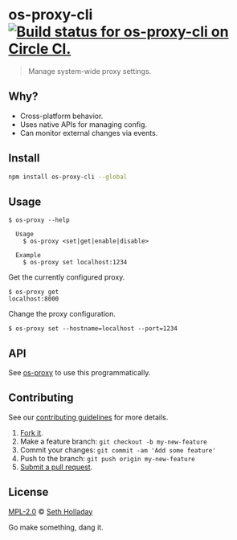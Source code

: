 # os-proxy-cli [![Build status for os-proxy-cli on Circle CI.](https://img.shields.io/circleci/project/sholladay/os-proxy-cli/master.svg "Circle Build Status")](https://circleci.com/gh/sholladay/os-proxy-cli "OS Proxy CLI Builds")

> Manage system-wide proxy settings.

## Why?

 - Cross-platform behavior.
 - Uses native APIs for managing config.
 - Can monitor external changes via events.

## Install

```sh
npm install os-proxy-cli --global
```

## Usage

```
$ os-proxy --help

  Usage
    $ os-proxy <set|get|enable|disable>

  Example
    $ os-proxy set localhost:1234
```

Get the currently configured proxy.

```
$ os-proxy get
localhost:8000
```

Change the proxy configuration.

```
$ os-proxy set --hostname=localhost --port=1234
```

## API

See [os-proxy](https://github.com/sholladay/os-proxy) to use this programmatically.

## Contributing

See our [contributing guidelines](https://github.com/sholladay/os-proxy-cli/blob/master/CONTRIBUTING.md "The guidelines for participating in this project.") for more details.

1. [Fork it](https://github.com/sholladay/os-proxy-cli/fork).
2. Make a feature branch: `git checkout -b my-new-feature`
3. Commit your changes: `git commit -am 'Add some feature'`
4. Push to the branch: `git push origin my-new-feature`
5. [Submit a pull request](https://github.com/sholladay/os-proxy-cli/compare "Submit code to this project for review.").

## License

[MPL-2.0](https://github.com/sholladay/os-proxy-cli/blob/master/LICENSE "The license for os-proxy-cli.") © [Seth Holladay](http://seth-holladay.com "Author of os-proxy-cli.")

Go make something, dang it.
